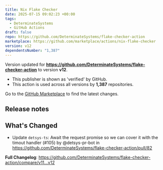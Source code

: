```yaml
---
title: Nix Flake Checker
date: 2025-07-15 09:02:23 +00:00
tags:
  - DeterminateSystems
  - GitHub Actions
draft: false
repo: https://github.com/DeterminateSystems/flake-checker-action
marketplace: https://github.com/marketplace/actions/nix-flake-checker
version: v12
dependentsNumber: "1,387"
---
```



Version updated for **https://github.com/DeterminateSystems/flake-checker-action** to version **v12**.
- This publisher is shown as 'verified' by GitHub.
- This action is used across all versions by **1,387** repositories.

Go to the [GitHub Marketplace](https://github.com/marketplace/actions/nix-flake-checker) to find the latest changes.

## Release notes

## What's Changed
* Update `detsys-ts`: Await the request promise so we can cover it with the timout handler (#105) by @detsys-pr-bot in https://github.com/DeterminateSystems/flake-checker-action/pull/82


**Full Changelog**: https://github.com/DeterminateSystems/flake-checker-action/compare/v11...v12
